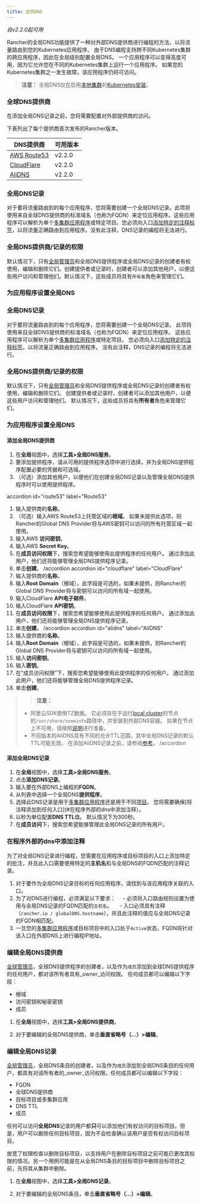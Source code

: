 ```yaml
---
title: 全局DNS
---
```


_自v2.2.0起可用_
 
Rancher的全局DNS功能提供了一种对外部DNS提供商进行编程的方法，以将流量路由到您的Kubernetes应用程序。 由于DNS编程支持跨不同Kubernetes集群的跨应用程序，因此在全局级别配置全局DNS。 一个应用程序可以变得高度可用，因为它允许您在不同的Kubernetes集群上运行一个应用程序。 如果您的Kubernetes集群之一发生故障，该应用程序仍将可访问。
 
> **注意：** 全局DNS仅在启用[本地集群](/docs/installation/options/chart-options/#import-local-cluster)的[Kubernetes安装](/docs/installation/k8s-install/)。

### 全球DNS提供商

在添加全局DNS记录之前，您将需要配置对外部提供商的访问。

下表列出了每个提供商首次发布的Rancher版本。

| DNS提供商                                           | 可用版本         |
| -------------------------------------------------- | --------------- |
| [AWS Route53](https://aws.amazon.com/route53/)     | v2.2.0          |
| [CloudFlare](https://www.cloudflare.com/dns/)      | v2.2.0          |
| [AliDNS](https://www.alibabacloud.com/product/dns) | v2.2.0          |

### 全局DNS记录

对于要将流量路由到的每个应用程序，您将需要创建一个全局DNS记录。此项将使用来自全球DNS提供商的标准域名（也称为FQDN）来定位应用程序。这些应用程序可以解析为单个[多集群应用程序](/docs/catalog/multi-cluster-apps/)或特定项目。您必须向入口[添加特定的注释标签](#adding-annotations-in-inresses-to-program-the-external-dns)，以将流量正确路由到应用程序。没有此注释，DNS记录的编程将无法进行。

### 全局DNS提供商/记录的权限

默认情况下，只有[全局管理员](/docs/admin-settings/rbac/global-permissions/)和全局DNS提供程序或全局DNS记录的创建者有权使用，编辑和删除它们。创建提供者或记录时，创建者可以添加其他用户，以便这些用户访问和管理他们。默认情况下，这些成员将具有`所有者`角色来管理它们。

### 为应用程序设置全局DNS

### 全局DNS记录

对于要将流量路由到的每个应用程序，您将需要创建一个全局DNS记录。 此项将使用来自全球DNS提供商的标准域名（也称为FQDN）来定位应用程序。 这些应用程序可以解析为单个[多集群应用程序](/docs/catalog/multi-cluster-apps/)或特定项目。 您必须向入口[添加特定的注释标签](#adding-annotations-in-inresses-to-program-the-external-dns)，以将流量正确路由到应用程序。 没有此注释，DNS记录的编程将无法进行。

### 全局DNS提供商/记录的权限

默认情况下，只有[全局管理员](/docs/admin-settings/rbac/global-permissions/)和全局DNS提供程序或全局DNS记录的创建者有权使用，编辑和删除它们。 创建提供者或记录时，创建者可以添加其他用户，以便这些用户访问和管理他们。 默认情况下，这些成员将具有**所有者**角色来管理它们。

### 为应用程序设置全局DNS

#### 添加全局DNS提供商

1. 在**全局**视图中，选择**工具>全局DNS服务**。
1. 要添加提供程序，请从可用的提供程序选项中进行选择，并为全局DNS提供程序配置必要的凭据和可选域。
1. （可选）添加其他用户，以便他们在创建全局DNS记录以及管理全局DNS提供程序时可以使用提供程序。

 accordion id="route53" label="Route53" 

1. 输入提供商的**名称**。
1. （可选）输入AWS Route53上托管区域的**根域**。 如果未提供此选项，则Rancher的Global DNS Provider将与AWS密钥可以访问的所有托管区域一起使用。
1. 输入AWS **访问密钥**。
1. 输入AWS **Secret Key**。
1. 在**成员访问权限**下，搜索您希望能够使用此提供程序的任何用户。 通过添加此用户，他们还将能够管理全局DNS提供程序记录。
1. 单击**创建**。
    /accordion 
    accordion id="cloudflare" label="CloudFlare" 
1. 输入提供商的**名称**。
1. 输入**Root Domain**（根域），此字段是可选的，如果未提供，则Rancher的Global DNS Provider将与密钥可以访问的所有域一起使用。
1. 输入CloudFlare **API电子邮件**。
1. 输入CloudFlare **API密钥**。
1. 在**成员访问权限**下，搜索您希望能够使用此提供程序的任何用户。 通过添加此用户，他们还将能够管理全局DNS提供程序记录。
1. 单击**创建**。
    /accordion 
    accordion id="alidns" label="AliDNS" 
1. 输入提供商的**名称**。
1. 输入**Root Domain**（根域），此字段是可选的，如果未提供，则Rancher的Global DNS Provider将与密钥可以访问的所有域一起使用。
1. 输入**访问密钥**。
1. 输入**密钥**。
1. 在“成员访问权限”下，搜索您希望能够使用此提供程序的任何用户。 通过添加此用户，他们还将能够管理全局DNS提供程序记录。
1. 单击**创建**。

>> **注意：**
>
> - 阿里云SDK使用TZ数据。 它必须存在于运行[local cluster](/docs/installation/options/chart-options/#import-local-cluster)的节点的`/usr/share/zoneinfo`路径中，并安装到外部DNS容器。 如果在节点上不可用，请按照[说明](https://www.ietf.org/timezones/tzdb-2018f/tz-link.html)进行准备。
> - 不同版本的AliDNS具有不同的允许TTL范围，其中全局DNS记录的默认TTL可能无效。 在添加AliDNS记录之前，请参阅[参考](https://www.alibabacloud.com/help/doc-detail/34338.htm)。
>    /accordion 

#### 添加全局DNS记录

1. 在**全局**视图中，选择**工具>全局DNS服务**。
1. 点击**添加DNS记录**。
1. 输入要在外部DNS上编程的**FQDN**。
1. 从列表中选择一个全局DNS**提供程序**。
1. 选择此DNS记录是用于[多集群应用程序](/docs/catalog/multi-cluster-apps/)还是用于不同[项目](/docs/k8s-in-rancher/projects-and-namespaces/)。 您将需要确保[将注释添加到任何入口](#在程序外部的dns中添加注释）。
1. 以秒为单位配置**DNS TTL**值。 默认情况下为300秒。
1. 在**成员访问**下，搜索您希望能够管理此全局DNS记录的所有用户。

### 在程序外部的dns中添加注释

为了对全局DNS记录进行编程，您需要在应用程序或目标项目的入口上添加特定的批注，并且此入口需要使用特定的**主机名**和与全局DNS的FQDN匹配的注释记录。

1. 对于要作为全局DNS记录目标的任何应用程序，请找到与该应用程序关联的入口。
1. 为了对DNS进行编程，必须满足以下要求：
    - 必须将入口路由规则设置为使用与全局DNS记录的FQDN匹配的`主机名`。
    - 入口必须具有注释（`rancher.io / globalDNS.hostname`），并且此注释的值应与全局DNS记录的FQDN相匹配。
1. 一旦您的[多集群应用程序](/docs/catalog/multi-cluster-apps/)或目标项目中的入口处于`Active`状态，FQDN将针对该入口在外部DNS上进行编程IP地址。

### 编辑全局DNS提供商

[全球管理员](/docs/admin-settings/rbac/global-permissions/)，全球DNS提供程序的创建者，以及作为`成员`添加到全球DNS提供程序的任何用户，都对该所有者具有_owner_访问权限。 任何成员都可以编辑以下字段：

- 根域
- 访问密钥和秘密密钥
- 成员

1. 在**全局**视图中，选择**工具>全局DNS提供商**。

1. 对于要编辑的全局DNS提供商，单击**垂直省略号（...）>编辑**。

### 编辑全局DNS记录

[全局管理员](/docs/admin-settings/rbac/global-permissions/)，全局DNS条目的创建者，以及作为`成员`添加到全局DNS条目的任何用户，都具有对该所有者的_owner_访问权限。任何成员都可以编辑以下字段：

- FQDN
- 全球DNS提供商
- 目标项目或多集群应用
- DNS TTL
- 成员

任何可以访问**全局DNS**记录的用户都**只**可以添加他们有权访问的目标项目。但是，用户可以删除任何目标项目，因为不会检查确认该用户是否有权访问目标项目。

放宽了权限检查以删除目标项目，以支持用户在删除目标项目之前可能已更改其权限的情况。另一个用例可能是在从全局DNS条目的目标项目中删除目标项目之前，先将其从集群中删除。

1. 在**全局**视图中，选择**工具>全局DNS记录**。

1. 对于要编辑的全局DNS条目，单击**垂直省略号（...）>编辑**。
